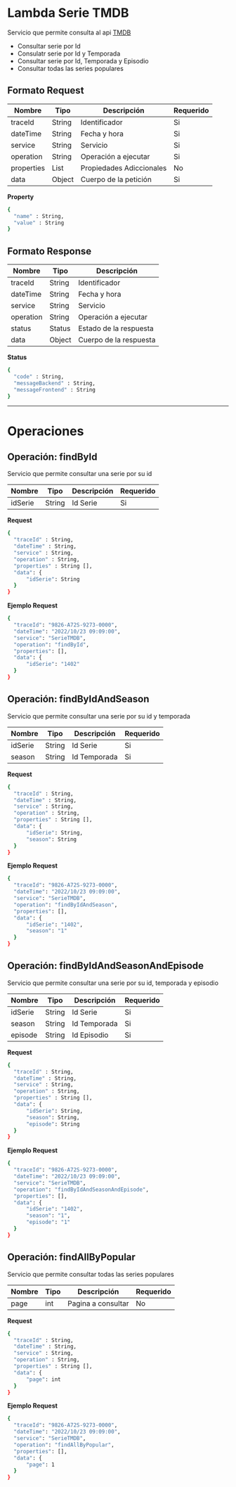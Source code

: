 
# Lambda Serie TMDB

Servicio que permite consulta al api [TMDB](https://www.themoviedb.org/?language=es)
 - Consultar serie por Id
 - Consulatr serie por Id y Temporada
 - Consultar serie por Id, Temporada y Episodio
 - Consultar todas las series populares




## Formato Request
  | Nombre     | Tipo            | Descripción                  | Requerido |
  |------------|-----------------|------------------------------|-----------|
  | traceId    | String          | Identificador                |Si         |
  | dateTime   | String          | Fecha y hora                 |Si         |
  | service    | String          | Servicio                     |Si         |
  | operation  | String          | Operación a ejecutar         |Si         |
  | properties | List<Property>  | Propiedades Adiccionales     |No         |
  | data       | Object          | Cuerpo de la petición        |Si         |

  **Property**
  ```sh
  {
    "name" : String,
    "value" : String
  }
  ```

## Formato Response
  | Nombre     | Tipo            | Descripción                  |
  |------------|-----------------|------------------------------|
  | traceId    | String          | Identificador                |
  | dateTime   | String          | Fecha y hora                 |
  | service    | String          | Servicio                     |
  | operation  | String          | Operación a ejecutar         |
  | status     | Status          | Estado de la respuesta       |
  | data       | Object          | Cuerpo de la respuesta       |

**Status**
  ```sh
  {
    "code" : String,
    "messageBackend" : String,
    "messageFrontend" : String
  }
  ```

---
# Operaciones

## Operación: findById

Servicio que permite consultar una serie por su id

  | Nombre     | Tipo            | Descripción                  | Requerido |
  |------------|-----------------|------------------------------|-----------|
  | idSerie    | String          | Id Serie                     |Si         |

**Request**
  ```sh
  {
    "traceId" : String,
    "dateTime" : String,
    "service" : String,
    "operation" : String,
    "properties" : String [],
    "data": {
        "idSerie": String
    }
  }
  ```

**Ejemplo Request**
  ```sh
  {
    "traceId": "9826-A72S-9273-0000",
    "dateTime": "2022/10/23 09:09:00",
    "service": "SerieTMDB",
    "operation": "findById",
    "properties": [],
    "data": {
        "idSerie": "1402"
    }
  }
  ```

## Operación: findByIdAndSeason

Servicio que permite consultar una serie por su id y temporada

  | Nombre     | Tipo            | Descripción                  | Requerido |
  |------------|-----------------|------------------------------|-----------|
  | idSerie    | String          | Id Serie                     |Si         |
  | season     | String          | Id Temporada                 |Si         |

**Request**
  ```sh
  {
    "traceId" : String,
    "dateTime" : String,
    "service" : String,
    "operation" : String,
    "properties" : String [],
    "data": {
        "idSerie": String,
        "season": String
    }
  }
  ```

**Ejemplo Request**
  ```sh
  {
    "traceId": "9826-A72S-9273-0000",
    "dateTime": "2022/10/23 09:09:00",
    "service": "SerieTMDB",
    "operation": "findByIdAndSeason",
    "properties": [],
    "data": {
        "idSerie": "1402",
        "season": "1"
    }
  }
  ```

## Operación: findByIdAndSeasonAndEpisode

Servicio que permite consultar una serie por su id, temporada y episodio

  | Nombre     | Tipo            | Descripción                  | Requerido |
  |------------|-----------------|------------------------------|-----------|
  | idSerie    | String          | Id Serie                     |Si         |
  | season     | String          | Id Temporada                 |Si         |
  | episode    | String          | Id Episodio                  |Si         |

**Request**
  ```sh
  {
    "traceId" : String,
    "dateTime" : String,
    "service" : String,
    "operation" : String,
    "properties" : String [],
    "data": {
        "idSerie": String,
        "season": String,
        "episode": String
    }
  }
  ```

**Ejemplo Request**
  ```sh
  {
    "traceId": "9826-A72S-9273-0000",
    "dateTime": "2022/10/23 09:09:00",
    "service": "SerieTMDB",
    "operation": "findByIdAndSeasonAndEpisode",
    "properties": [],
    "data": {
        "idSerie": "1402",
        "season": "1",
        "episode": "1"
    }
  }
  ```

## Operación: findAllByPopular

Servicio que permite consultar todas las series populares

  | Nombre     | Tipo            | Descripción                  | Requerido |
  |------------|-----------------|------------------------------|-----------|
  | page       | int             | Pagina a consultar           |No         |

**Request**
  ```sh
  {
    "traceId" : String,
    "dateTime" : String,
    "service" : String,
    "operation" : String,
    "properties" : String [],
    "data": {
        "page": int
    }
  }
  ```

**Ejemplo Request**
  ```sh
  {
    "traceId": "9826-A72S-9273-0000",
    "dateTime": "2022/10/23 09:09:00",
    "service": "SerieTMDB",
    "operation": "findAllByPopular",
    "properties": [],
    "data": {
        "page": 1
    }
  }
  ```